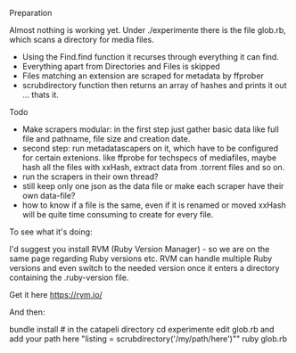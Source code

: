Preparation 

Almost nothing is working yet. Under ./experimente there is the file glob.rb, which scans a directory for media files.
- Using the Find.find function it recurses through everything it can find.
- Everything apart from Directories and Files is skipped
- Files matching an extension are scraped for metadata by ffprober
- scrubdirectory function then returns an array of hashes and prints it out ... thats it.

Todo

- Make scrapers modular: in the first step just gather basic data like full file and pathname, file size and creation date.
- second step: run metadatascapers on it, which have to be configured for certain extenions.  like ffprobe for techspecs of mediafiles, maybe hash all the files with xxHash, extract data from .torrent files and so on.
- run the scrapers in their own thread?
- still keep only one json as the data file or make each scraper have their own data-file?
- how to know if a file is the same, even if it is renamed or moved xxHash will be quite time consuming to create for every file.


To see what it's doing:

I'd suggest you install RVM (Ruby Version Manager) - so we are on the same page regarding Ruby versions etc.
RVM can handle multiple Ruby versions and even switch to the needed version once it enters a directory containing the .ruby-version file.

Get it here
https://rvm.io/


And then:

bundle install # in the catapeli directory
cd experimente
edit glob.rb and add your path here "listing = scrubdirectory('/my/path/here')""
ruby glob.rb